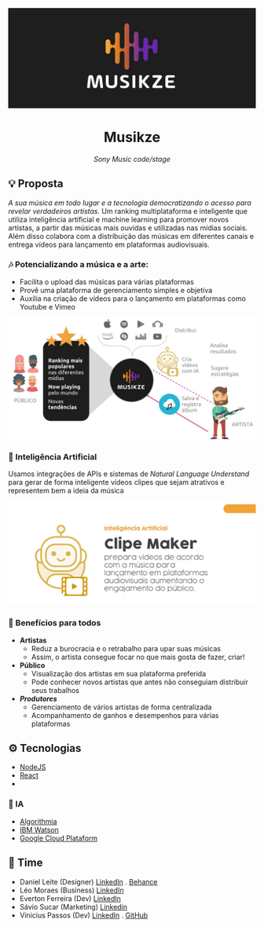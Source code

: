 <img src="./assets/banner.jpg" alt="Musikze" />

# <center>Musikze</center>
*<center>Sony Music code/stage</center>*

## 💡 Proposta
<i>A sua música em todo lugar e a tecnologia democratizando o acesso para revelar verdadeiros artistas. </i>
Um ranking multiplataforma e inteligente que utiliza inteligência artificial e machine learning para promover novos artistas, a partir das músicas mais ouvidas e utilizadas nas mídias sociais. Além disso colabora com a distribuição das músicas em diferentes canais e entrega vídeos para lançamento em plataformas audiovisuais.
  
### 🎶 Potencializando a música e a arte:
- Facilita o upload das músicas para várias plataformas
- Provê uma plataforma de gerenciamento simples e objetiva
- Auxilia na criação de vídeos para o lançamento em plataformas como Youtube e Vimeo

<img src="./assets/flow.jpg" alt="Fluxo da solução" />

### 🤖 Inteligência Artificial
Usamos integrações de APIs e sistemas de *Natural Language Understand* para gerar de forma inteligente vídeos clipes que sejam atrativos e representem bem a ideia da música

<img src="./assets/video-maker.jpg" alt="Clipe Maker" />

### 🤝 Benefícios para todos
- <b>Artistas</b>
  - Reduz a burocracia e o retrabalho para upar suas músicas
  - Assim, o artista consegue focar no que mais gosta de fazer, criar!
- <b>Público</b>
  - Visualização dos artistas em sua plataforma preferida
  - Pode conhecer novos artistas que antes não conseguiam distribuir seus trabalhos
- <b><i>Produtores</i></b>
  - Gerenciamento de vários artistas de forma centralizada
  - Acompanhamento de ganhos e desempenhos para várias plataformas


## ⚙ Tecnologias

- [NodeJS](https://nodejs.org/)
- [React](https://reactjs.org/)
- 
### 🤖 IA
- [Algorithmia](https://algorithmia.com/)
- [IBM Watson](https://cloud.ibm.com/login)
- [Google Cloud Plataform](https://cloud.google.com/)

 ## 💪 Time
  - Daniel Leite (Designer)  [LinkedIn](https://www.linkedin.com/in/daniel-leite-aa17b843/) . [Behance](https://www.behance.net/danielrodrigo)
  - Léo Moraes (Business) [LinkedIn](https://www.linkedin.com/in/leohmoraes/)
  - Everton Ferreira (Dev) [LinkedIn](https://www.linkedin.com/in/evertonferreira96/)
  - Sávio Sucar (Marketing) [Linkedin](https://www.linkedin.com/in/diagosucar/)
  - Vinicius Passos (Dev) [LinkedIn](https://www.linkedin.com/in/vtpa/) . [GitHub](https://github.com/vtpa)